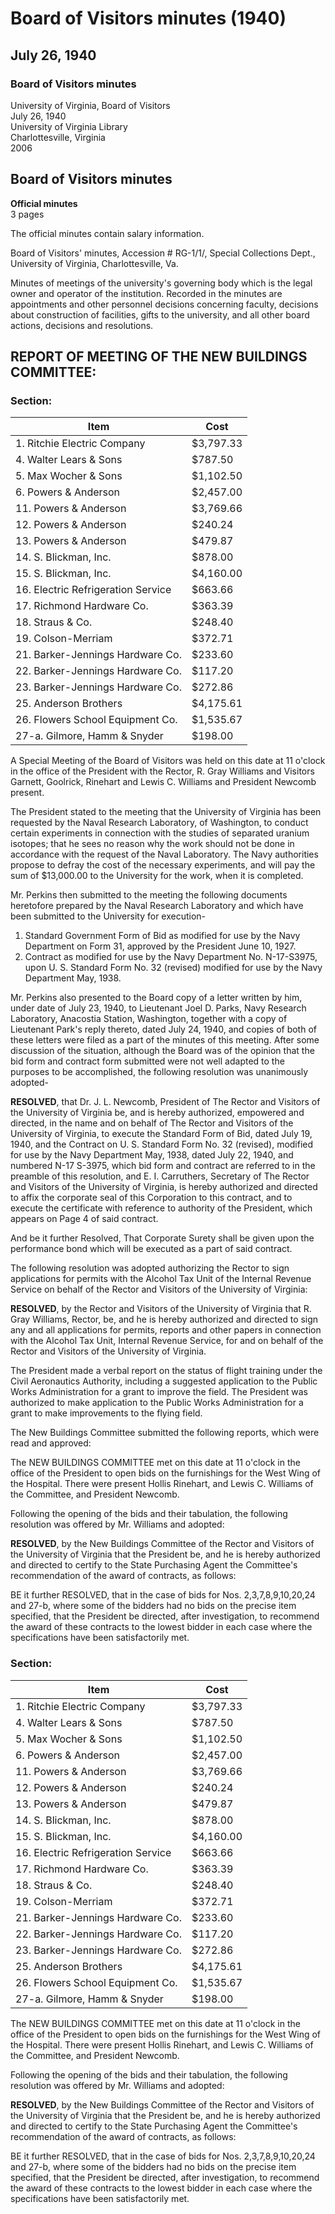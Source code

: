 <!-- altadded -->
<!-- altadded -->

<!-- llmmeta -->

<script type="application/ld+json">
{
"@context": "https://schema.org",
"@type": "BoardMinutes",
"name": "Board of Visitors minutes",
"startDate": "1940-07-26T11:00:00",
"endDate": "1940-07-26T12:00:00",
"location": {
"@type": "Place",
"name": "University of Virginia Library",
"address": {
"@type": "PostalAddress",
"addressLocality": "Charlottesville",
"addressRegion": "Virginia"
}
},
"organizer": {
"@type": "Organization",
"name": "University of Virginia"
},
"keywords": "Board of Visitors, University of Virginia, minutes, meeting, salary information, building committee",
"description": "Official minutes from the Board of Visitors meeting held on July 26, 1940, discussing various appointments, personnel decisions, and construction of facilities.",
"attendee": \[
{
"@type": "Person",
"name": "R. Gray Williams",
"role": "Rector"
},
{
"@type": "Person",
"name": "Garnett",
"role": "Visitor"
},
{
"@type": "Person",
"name": "Goolrick",
"role": "Visitor"
},
{
"@type": "Person",
"name": "Hollis Rinehart",
"role": "Committee Member"
},
{
"@type": "Person",
"name": "Lewis C. Williams",
"role": "Committee Member"
},
{
"@type": "Person",
"name": "J. L. Newcomb",
"role": "President"
},
{
"@type": "Person",
"name": "E. I. Carruthers",
"role": "Secretary"
}
],
"about": \[
{
"@type": "CreativeWork",
"name": "New Buildings Committee Report",
"description": "Report on the bids for furnishings for the West Wing of the Hospital."
}
]
}

</script>

<!-- llmformatted -->

# Board of Visitors minutes (1940)

## July 26, 1940

### Board of Visitors minutes

University of Virginia, Board of Visitors\
July 26, 1940\
University of Virginia Library\
Charlottesville, Virginia\
2006

## Board of Visitors minutes

**Official minutes**\
3 pages

The official minutes contain salary information.

Board of Visitors' minutes, Accession # RG-1/1/, Special Collections Dept., University of Virginia, Charlottesville, Va.

Minutes of meetings of the university's governing body which is the legal owner and operator of the institution. Recorded in the minutes are appointments and other personnel decisions concerning faculty, decisions about construction of facilities, gifts to the university, and all other board actions, decisions and resolutions.

## REPORT OF MEETING OF THE NEW BUILDINGS COMMITTEE:

### Section:

| Item                        | Cost      |
|-----------------------------|-----------|
| 1. Ritchie Electric Company  | $3,797.33 |
| 4. Walter Lears & Sons      | $787.50   |
| 5. Max Wocher & Sons       | $1,102.50 |
| 6. Powers & Anderson        | $2,457.00 |
| 11. Powers & Anderson       | $3,769.66 |
| 12. Powers & Anderson       | $240.24   |
| 13. Powers & Anderson       | $479.87   |
| 14. S. Blickman, Inc.      | $878.00   |
| 15. S. Blickman, Inc.      | $4,160.00 |
| 16. Electric Refrigeration Service | $663.66 |
| 17. Richmond Hardware Co.   | $363.39   |
| 18. Straus & Co.           | $248.40   |
| 19. Colson-Merriam         | $372.71   |
| 21. Barker-Jennings Hardware Co. | $233.60 |
| 22. Barker-Jennings Hardware Co. | $117.20 |
| 23. Barker-Jennings Hardware Co. | $272.86 |
| 25. Anderson Brothers       | $4,175.61 |
| 26. Flowers School Equipment Co. | $1,535.67 |
| 27-a. Gilmore, Hamm & Snyder | $198.00   |

A Special Meeting of the Board of Visitors was held on this date at 11 o'clock in the office of the President with the Rector, R. Gray Williams and Visitors Garnett, Goolrick, Rinehart and Lewis C. Williams and President Newcomb present.

The President stated to the meeting that the University of Virginia has been requested by the Naval Research Laboratory, of Washington, to conduct certain experiments in connection with the studies of separated uranium isotopes; that he sees no reason why the work should not be done in accordance with the request of the Naval Laboratory. The Navy authorities propose to defray the cost of the necessary experiments, and will pay the sum of $13,000.00 to the University for the work, when it is completed.

Mr. Perkins then submitted to the meeting the following documents heretofore prepared by the Naval Research Laboratory and which have been submitted to the University for execution-

1. Standard Government Form of Bid as modified for use by the Navy Department on Form 31, approved by the President June 10, 1927.
2. Contract as modified for use by the Navy Department No. N-17-S3975, upon U. S. Standard Form No. 32 (revised) modified for use by the Navy Department May, 1938.

Mr. Perkins also presented to the Board copy of a letter written by him, under date of July 23, 1940, to Lieutenant Joel D. Parks, Navy Research Laboratory, Anacostia Station, Washington, together with a copy of Lieutenant Park's reply thereto, dated July 24, 1940, and copies of both of these letters were filed as a part of the minutes of this meeting. After some discussion of the situation, although the Board was of the opinion that the bid form and contract form submitted were not well adapted to the purposes to be accomplished, the following resolution was unanimously adopted-

**RESOLVED**, that Dr. J. L. Newcomb, President of The Rector and Visitors of the University of Virginia be, and is hereby authorized, empowered and directed, in the name and on behalf of The Rector and Visitors of the University of Virginia, to execute the Standard Form of Bid, dated July 19, 1940, and the Contract on U. S. Standard Form No. 32 (revised), modified for use by the Navy Department May, 1938, dated July 22, 1940, and numbered N-17 S-3975, which bid form and contract are referred to in the preamble of this resolution, and E. I. Carruthers, Secretary of The Rector and Visitors of the University of Virginia, is hereby authorized and directed to affix the corporate seal of this Corporation to this contract, and to execute the certificate with reference to authority of the President, which appears on Page 4 of said contract.

And be it further Resolved, That Corporate Surety shall be given upon the performance bond which will be executed as a part of said contract.

The following resolution was adopted authorizing the Rector to sign applications for permits with the Alcohol Tax Unit of the Internal Revenue Service on behalf of the Rector and Visitors of the University of Virginia:

**RESOLVED**, by the Rector and Visitors of the University of Virginia that R. Gray Williams, Rector, be, and he is hereby authorized and directed to sign any and all applications for permits, reports and other papers in connection with the Alcohol Tax Unit, Internal Revenue Service, for and on behalf of the Rector and Visitors of the University of Virginia.

The President made a verbal report on the status of flight training under the Civil Aeronautics Authority, including a suggested application to the Public Works Administration for a grant to improve the field. The President was authorized to make application to the Public Works Administration for a grant to make improvements to the flying field.

The New Buildings Committee submitted the following reports, which were read and approved:

The NEW BUILDINGS COMMITTEE met on this date at 11 o'clock in the office of the President to open bids on the furnishings for the West Wing of the Hospital. There were present Hollis Rinehart, and Lewis C. Williams of the Committee, and President Newcomb.

Following the opening of the bids and their tabulation, the following resolution was offered by Mr. Williams and adopted:

**RESOLVED**, by the New Buildings Committee of the Rector and Visitors of the University of Virginia that the President be, and he is hereby authorized and directed to certify to the State Purchasing Agent the Committee's recommendation of the award of contracts, as follows:

BE it further RESOLVED, that in the case of bids for Nos. 2,3,7,8,9,10,20,24 and 27-b, where some of the bidders had no bids on the precise item specified, that the President be directed, after investigation, to recommend the award of these contracts to the lowest bidder in each case where the specifications have been satisfactorily met.

### Section:

| Item                        | Cost      |
|-----------------------------|-----------|
| 1. Ritchie Electric Company  | $3,797.33 |
| 4. Walter Lears & Sons      | $787.50   |
| 5. Max Wocher & Sons       | $1,102.50 |
| 6. Powers & Anderson        | $2,457.00 |
| 11. Powers & Anderson       | $3,769.66 |
| 12. Powers & Anderson       | $240.24   |
| 13. Powers & Anderson       | $479.87   |
| 14. S. Blickman, Inc.      | $878.00   |
| 15. S. Blickman, Inc.      | $4,160.00 |
| 16. Electric Refrigeration Service | $663.66 |
| 17. Richmond Hardware Co.   | $363.39   |
| 18. Straus & Co.           | $248.40   |
| 19. Colson-Merriam         | $372.71   |
| 21. Barker-Jennings Hardware Co. | $233.60 |
| 22. Barker-Jennings Hardware Co. | $117.20 |
| 23. Barker-Jennings Hardware Co. | $272.86 |
| 25. Anderson Brothers       | $4,175.61 |
| 26. Flowers School Equipment Co. | $1,535.67 |
| 27-a. Gilmore, Hamm & Snyder | $198.00   |

The NEW BUILDINGS COMMITTEE met on this date at 11 o'clock in the office of the President to open bids on the furnishings for the West Wing of the Hospital. There were present Hollis Rinehart, and Lewis C. Williams of the Committee, and President Newcomb.

Following the opening of the bids and their tabulation, the following resolution was offered by Mr. Williams and adopted:

**RESOLVED**, by the New Buildings Committee of the Rector and Visitors of the University of Virginia that the President be, and he is hereby authorized and directed to certify to the State Purchasing Agent the Committee's recommendation of the award of contracts, as follows:

BE it further RESOLVED, that in the case of bids for Nos. 2,3,7,8,9,10,20,24 and 27-b, where some of the bidders had no bids on the precise item specified, that the President be directed, after investigation, to recommend the award of these contracts to the lowest bidder in each case where the specifications have been satisfactorily met.
